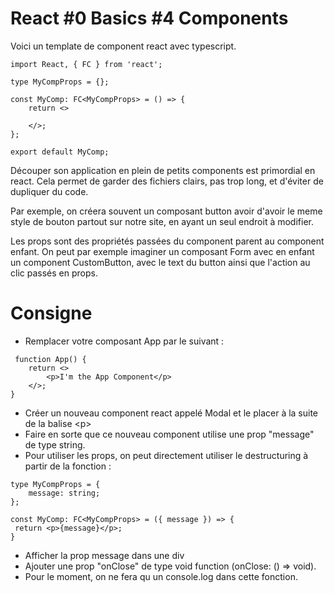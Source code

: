# React #0 Basics #4 Components

Voici un template de component react avec typescript.

```tsx
import React, { FC } from 'react';

type MyCompProps = {};

const MyComp: FC<MyCompProps> = () => {
	return <>

	</>;
};

export default MyComp;
```

Découper son application en plein de petits components est primordial en react. Cela permet de garder des fichiers
clairs, pas trop long, et d'éviter de dupliquer du code.

Par exemple, on créera souvent un composant button avoir d'avoir le meme style de bouton partout sur notre site, en
ayant un seul endroit à modifier.

Les props sont des propriétés passées du component parent au component enfant. On peut par exemple imaginer un composant
Form avec en enfant un component CustomButton, avec le text du button ainsi que l'action au clic passés en props.

# Consigne

- Remplacer votre composant App par le suivant :
```tsx
 function App() {
	return <>
		<p>I'm the App Component</p>
	</>;
}
```
- Créer un nouveau component react appelé Modal et le placer à la suite de la balise \<p>
- Faire en sorte que ce nouveau component utilise une prop "message" de type string.
- Pour utiliser les props, on peut directement utiliser le destructuring à partir de la fonction :
```tsx
type MyCompProps = {
	message: string;
};

const MyComp: FC<MyCompProps> = ({ message }) => {
 return <p>{message}</p>;
}
```
- Afficher la prop message dans une div
- Ajouter une prop "onClose" de type void function (onClose: () => void).
- Pour le moment, on ne fera qu un console.log dans cette fonction.